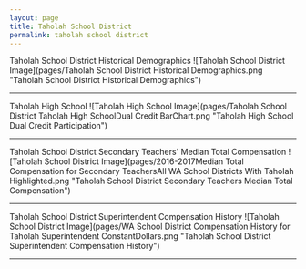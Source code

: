 ```yaml
---
layout: page
title: Taholah School District
permalink: taholah school district
---
```



Taholah School District Historical Demographics
![Taholah School District Image](pages/Taholah School District Historical Demographics.png "Taholah School District Historical Demographics")

___

Taholah High School
![Taholah High School Image](pages/Taholah School District Taholah High SchoolDual Credit BarChart.png "Taholah High School Dual Credit Participation")

___

Taholah School District Secondary Teachers' Median Total Compensation
![Taholah School District Image](pages/2016-2017Median Total Compensation for Secondary TeachersAll WA School Districts With Taholah Highlighted.png "Taholah School District Secondary Teachers Median Total Compensation")

___

Taholah School District Superintendent Compensation History
![Taholah School District Image](pages/WA School District Compensation History for Taholah Superintendent ConstantDollars.png "Taholah School District Superintendent Compensation History")

___

